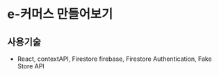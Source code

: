 # e-커머스 만들어보기

## 사용기술
- React, contextAPI,  Firestore firebase, Firestore Authentication, Fake Store API